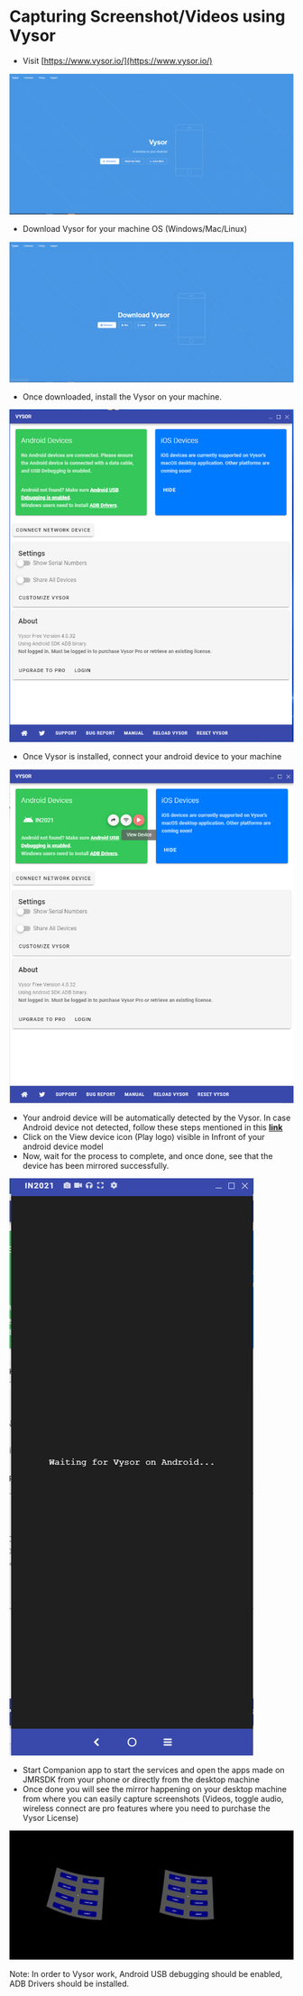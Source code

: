 # Capturing Screenshot/Videos using Vysor

* Visit [https://www.vysor.io/](https://www.vysor.io/)

![](../../.gitbook/assets/1.PNG)

* Download Vysor for your machine OS (Windows/Mac/Linux)

![](../../.gitbook/assets/2.PNG)

* Once downloaded, install the Vysor on your machine.

![](../../.gitbook/assets/6.PNG)

* Once Vysor is installed, connect your android device to your machine

![](../../.gitbook/assets/7.PNG)

* Your android device will be automatically detected by the Vysor. In case Android device not detected, follow these steps mentioned in this [**link**](https://support.vysor.io/technical/notfound/)
* Click on the View device icon (Play logo) visible in Infront of your android device model
* Now, wait for the process to complete, and once done, see that the device has been mirrored successfully.

![](../../.gitbook/assets/8.PNG)

* Start Companion app to start the services and open the apps made on JMRSDK from your phone or directly from the desktop machine
* Once done you will see the mirror happening on your desktop machine from where you can easily capture screenshots (Videos, toggle audio, wireless connect are pro features where you need to purchase the Vysor License)

![](<../../.gitbook/assets/10 (1).PNG>)

Note: In order to Vysor work, Android USB debugging should be enabled, ADB Drivers should be installed.

